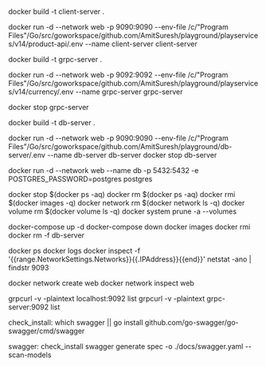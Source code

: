 docker build -t client-server .

docker run -d --network web -p 9090:9090 --env-file /c/"Program Files"/Go/src/goworkspace/github.com/AmitSuresh/playground/playservices/v14/product-api/.env --name client-server client-server

docker build -t grpc-server .

docker run -d --network web -p 9092:9092 --env-file /c/"Program Files"/Go/src/goworkspace/github.com/AmitSuresh/playground/playservices/v14/currency/.env --name grpc-server grpc-server

docker stop grpc-server

docker build -t db-server .

docker run -d --network web -p 9090:9090 --env-file /c/"Program Files"/Go/src/goworkspace/github.com/AmitSuresh/playground/db-server/.env --name db-server db-server
docker stop db-server

docker run -d --network web --name db -p 5432:5432 -e POSTGRES_PASSWORD=postgres postgres


docker stop $(docker ps -aq)
docker rm $(docker ps -aq)
docker rmi $(docker images -q)
docker network rm $(docker network ls -q)
docker volume rm $(docker volume ls -q)
docker system prune -a --volumes

docker-compose up -d
docker-compose down
docker images
docker rmi <image-id-or-name>
docker rm -f db-server

docker ps
docker logs <client-app-container-id>
docker inspect -f '{{range.NetworkSettings.Networks}}{{.IPAddress}}{{end}}' <client-app-container-id>
netstat -ano | findstr 9093

docker network create web
docker network inspect web

grpcurl -v -plaintext localhost:9092 list
grpcurl -v -plaintext grpc-server:9092 list

check_install:
    which swagger || go install github.com/go-swagger/go-swagger/cmd/swagger

swagger: check_install
    swagger generate spec -o ./docs/swagger.yaml --scan-models

    